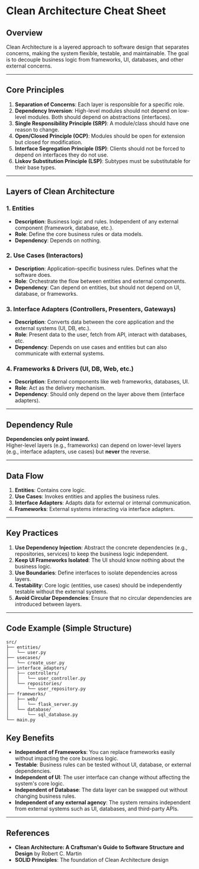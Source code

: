 # Clean Architecture Cheat Sheet

## Overview
Clean Architecture is a layered approach to software design that separates concerns, making the system flexible, testable, and maintainable. The goal is to decouple business logic from frameworks, UI, databases, and other external concerns.

---

## Core Principles

1. **Separation of Concerns**: Each layer is responsible for a specific role.
2. **Dependency Inversion**: High-level modules should not depend on low-level modules. Both should depend on abstractions (interfaces).
3. **Single Responsibility Principle (SRP)**: A module/class should have one reason to change.
4. **Open/Closed Principle (OCP)**: Modules should be open for extension but closed for modification.
5. **Interface Segregation Principle (ISP)**: Clients should not be forced to depend on interfaces they do not use.
6. **Liskov Substitution Principle (LSP)**: Subtypes must be substitutable for their base types.

---

## Layers of Clean Architecture

### 1. **Entities**
- **Description**: Business logic and rules. Independent of any external component (framework, database, etc.).
- **Role**: Define the core business rules or data models.
- **Dependency**: Depends on nothing.

### 2. **Use Cases (Interactors)**
- **Description**: Application-specific business rules. Defines what the software does.
- **Role**: Orchestrate the flow between entities and external components.
- **Dependency**: Can depend on entities, but should not depend on UI, database, or frameworks.

### 3. **Interface Adapters (Controllers, Presenters, Gateways)**
- **Description**: Converts data between the core application and the external systems (UI, DB, etc.).
- **Role**: Present data to the user, fetch from API, interact with databases, etc.
- **Dependency**: Depends on use cases and entities but can also communicate with external systems.

### 4. **Frameworks & Drivers (UI, DB, Web, etc.)**
- **Description**: External components like web frameworks, databases, UI.
- **Role**: Act as the delivery mechanism.
- **Dependency**: Should only depend on the layer above them (interface adapters).

---

## Dependency Rule

**Dependencies only point inward.**  
Higher-level layers (e.g., frameworks) can depend on lower-level layers (e.g., interface adapters, use cases) but **never** the reverse.

---

## Data Flow

1. **Entities**: Contains core logic.
2. **Use Cases**: Invokes entities and applies the business rules.
3. **Interface Adapters**: Adapts data for external or internal communication.
4. **Frameworks**: External systems interacting via interface adapters.

---

## Key Practices

1. **Use Dependency Injection**: Abstract the concrete dependencies (e.g., repositories, services) to keep the business logic independent.
2. **Keep UI Frameworks Isolated**: The UI should know nothing about the business logic.
3. **Use Boundaries**: Define interfaces to isolate dependencies across layers.
4. **Testability**: Core logic (entities, use cases) should be independently testable without the external systems.
5. **Avoid Circular Dependencies**: Ensure that no circular dependencies are introduced between layers.

---

## Code Example (Simple Structure)

```text
src/
├── entities/
│   └── user.py
├── usecases/
│   └── create_user.py
├── interface_adapters/
│   ├── controllers/
│   │   └── user_controller.py
│   └── repositories/
│       └── user_repository.py
├── frameworks/
│   ├── web/
│   │   └── flask_server.py
│   └── database/
│       └── sql_database.py
└── main.py
```

## Key Benefits
- **Independent of Frameworks**: You can replace frameworks easily without impacting the core business logic.
- **Testable**: Business rules can be tested without UI, database, or external dependencies.
- **Independent of UI**: The user interface can change without affecting the system's core logic.
- **Independent of Database**: The data layer can be swapped out without changing business rules.
- **Independent of any external agency**: The system remains independent from external systems such as UI, databases, and third-party APIs.

---

## References
- **Clean Architecture: A Craftsman's Guide to Software Structure and Design** by Robert C. Martin
- **SOLID Principles**: The foundation of Clean Architecture design

